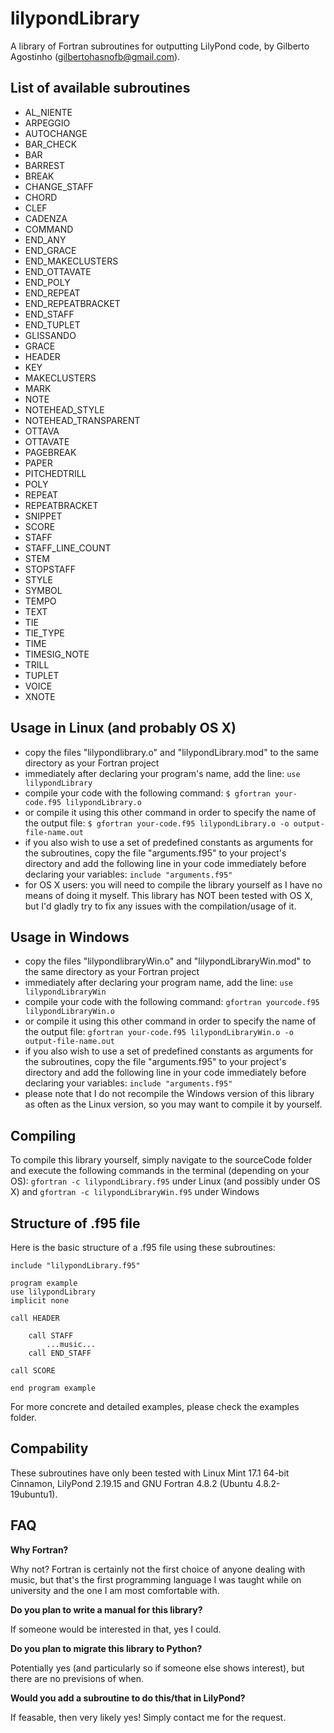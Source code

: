 lilypondLibrary
===============

A library of Fortran subroutines for outputting LilyPond code, by Gilberto Agostinho (gilbertohasnofb@gmail.com).

List of available subroutines
-----------------------------

- AL_NIENTE
- ARPEGGIO
- AUTOCHANGE
- BAR_CHECK
- BAR
- BARREST
- BREAK
- CHANGE_STAFF
- CHORD
- CLEF
- CADENZA
- COMMAND
- END_ANY
- END_GRACE
- END_MAKECLUSTERS
- END_OTTAVATE
- END_POLY
- END_REPEAT
- END_REPEATBRACKET          
- END_STAFF
- END_TUPLET
- GLISSANDO
- GRACE
- HEADER
- KEY
- MAKECLUSTERS
- MARK
- NOTE
- NOTEHEAD_STYLE          
- NOTEHEAD_TRANSPARENT
- OTTAVA
- OTTAVATE
- PAGEBREAK
- PAPER
- PITCHEDTRILL
- POLY
- REPEAT
- REPEATBRACKET
- SNIPPET          
- SCORE
- STAFF          
- STAFF_LINE_COUNT
- STEM
- STOPSTAFF
- STYLE
- SYMBOL
- TEMPO
- TEXT
- TIE
- TIE_TYPE
- TIME
- TIMESIG_NOTE
- TRILL
- TUPLET
- VOICE
- XNOTE

Usage in Linux (and probably OS X)
----------------------------------

- copy the files "lilypondlibrary.o" and "lilypondLibrary.mod" to the same directory as your Fortran project
- immediately after declaring your program's name, add the line: `use lilypondLibrary`
- compile your code with the following command: `$ gfortran your-code.f95 lilypondLibrary.o`
- or compile it using this other command in order to specify the name of the output file: `$ gfortran your-code.f95 lilypondLibrary.o -o output-file-name.out`
- if you also wish to use a set of predefined constants as arguments for the subroutines, copy the file "arguments.f95" to your project's directory and add the following line in your code immediately before declaring your variables: `include "arguments.f95"`
- for OS X users: you will need to compile the library yourself as I have no means of doing it myself. This library has NOT been tested with OS X, but I'd gladly try to fix any issues with the compilation/usage of it.
	
Usage in Windows
----------------

- copy the files "lilypondlibraryWin.o" and "lilypondLibraryWin.mod" to the same directory as your Fortran project
- immediately after declaring your program name, add the line: `use lilypondLibraryWin`
- compile your code with the following command: `gfortran yourcode.f95 lilypondLibraryWin.o`
- or compile it using this other command in order to specify the name of the output file: `gfortran your-code.f95 lilypondLibraryWin.o -o output-file-name.out`
- if you also wish to use a set of predefined constants as arguments for the subroutines, copy the file "arguments.f95" to your project's directory and add the following line in your code immediately before declaring your variables: `include "arguments.f95"`
- please note that I do not recompile the Windows version of this library as often as the Linux version, so you may want to compile it by yourself. 

Compiling
----------------

To compile this library yourself, simply navigate to the sourceCode folder and execute the following commands in the terminal (depending on your OS): ```gfortran -c lilypondLibrary.f95``` under Linux (and possibly under OS X) and ```gfortran -c lilypondLibraryWin.f95``` under Windows

Structure of .f95 file
----------------------

Here is the basic structure of a .f95 file using these subroutines:

	include "lilypondLibrary.f95"
	
	program example
	use lilypondLibrary
	implicit none

	call HEADER
	
		call STAFF
			...music...
		call END_STAFF
	
	call SCORE
	
	end program example
	
For more concrete and detailed examples, please check the examples folder.
	
Compability
-----------

These subroutines have only been tested with Linux Mint 17.1 64-bit Cinnamon, LilyPond 2.19.15 and GNU Fortran 4.8.2 (Ubuntu 4.8.2-19ubuntu1).

FAQ
---

__Why Fortran?__

Why not? Fortran is certainly not the first choice of anyone dealing with music, but that's the first programming language I was taught while on university and the one I am most comfortable with.

__Do you plan to write a manual for this library?__

If someone would be interested in that, yes I could.

__Do you plan to migrate this library to Python?__

Potentially yes (and particularly so if someone else shows interest), but there are no previsions of when.

__Would you add a subroutine to do this/that in LilyPond?__

If feasable, then very likely yes! Simply contact me for the request.
